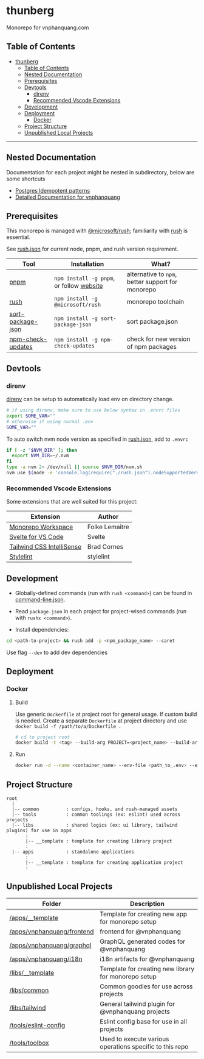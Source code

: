 # thunberg

Monorepo for vnphanquang.com

## Table of Contents

- [thunberg](#thunberg)
  - [Table of Contents](#table-of-contents)
  - [Nested Documentation](#nested-documentation)
  - [Prerequisites](#prerequisites)
  - [Devtools](#devtools)
    - [direnv](#direnv)
    - [Recommended Vscode Extensions](#recommended-vscode-extensions)
  - [Development](#development)
  - [Deployment](#deployment)
    - [Docker](#docker)
  - [Project Structure](#project-structure)
  - [Unpublished Local Projects](#unpublished-local-projects)

---

## Nested Documentation

Documentation for each project might be nested in subdirectory, below are some shortcuts

- [Postgres Idempotent patterns](./docs/postgres/idempotency.md)
- [Detailed Documentation for vnphanquang](./apps/vnphanquang/README.md)

## Prerequisites

This monorepo is managed with [@microsoft/rush][rush]; familiarity with [rush] is essential.

See [rush.json] for current node, pnpm, and rush version requirement.

| Tool                | Installation                                     | What?                                             |
| ------------------- | ------------------------------------------------ | ------------------------------------------------- |
| [pnpm]              | `npm install -g pnpm`, or follow [website][pnpm] | alternative to `npm`, better support for monorepo |
| [rush]              | `npm install -g @microsoft/rush`                 | monorepo toolchain                                |
| [sort-package-json] | `npm install -g sort-package-json`               | sort package.json                                 |
| [npm-check-updates] | `npm install -g npm-check-updates`               | check for new version of npm packages             |

## Devtools

### direnv

[direnv] can be setup to automatically load env on directory change.

```bash
# if using direnv, make sure to use below syntax in .envrc files
export SOME_VAR=""
# otherwise if using normal .env
SOME_VAR=""
```

To auto switch nvm node version as specified in [rush.json], add to `.envrc`

```bash
if [ -z "$NVM_DIR" ]; then
  export NVM_DIR=~/.nvm
fi
type -a nvm 2> /dev/null || source $NVM_DIR/nvm.sh
nvm use $(node -e 'console.log(require("./rush.json").nodeSupportedVersionRange)')
```

### Recommended Vscode Extensions

Some extensions that are well suited for this project:

| Extension                                                                                                  | Author         |
| ---------------------------------------------------------------------------------------------------------- | -------------- |
| [Monorepo Workspace](https://marketplace.visualstudio.com/items?itemName=folke.vscode-monorepo-workspace)  | Folke Lemaitre |
| [Svelte for VS Code](https://marketplace.visualstudio.com/items?itemName=svelte.svelte-vscode)             | Svelte         |
| [Tailwind CSS IntelliSense](https://marketplace.visualstudio.com/items?itemName=bradlc.vscode-tailwindcss) | Brad Cornes    |
| [Stylelint](https://marketplace.visualstudio.com/items?itemName=stylelint.vscode-stylelint)                | stylelint      |


## Development

- Globally-defined commands (run with `rush <command>`) can be found in [command-line.json](./common/config/rush/command-line.json).

- Read `package.json` in each project for project-wised commands (run with `rushx <command>`).

- Install dependencies:

```bash
cd <path-to-project> && rush add -p <npm_package_name> --caret
```

Use flag `--dev` to add dev dependencies

## Deployment

### Docker

1. Build

    Use generic `Dockerfile` at project root for general usage. If custom build is needed. Create a separate `Dockerfile` at project directory and use `docker build -f /path/to/a/Dockerfile .`

    ```bash
    # cd to project root
    docker build -t <tag> --build-arg PROJECT=<project_name> --build-arg NODE_ENV=<...> --build-arg PORT=<...> .
    ```

2. Run

    ```bash
    docker run -d --name <container_name> --env-file <path_to_.env> --env NODE_ENV=<...> -p <PORT>:<PORT> <tag>
    ```

## Project Structure

```dir
root
  |
  |-- common          : configs, hooks, and rush-managed assets
  |-- tools           : common toolings (ex: eslint) used across projects
  |-- libs            : shared logics (ex: ui library, tailwind plugins) for use in apps
       :
       |-- __template : template for creating library project
       :
  |-- apps            : standalone applications
       :
       |-- __template : template for creating application project
       :
```

<!-- GENERATED PROJECT SUMMARY START -->

## Unpublished Local Projects

<!-- the table below was generated using the ./tools/toolbox (readme) script -->

| Folder | Description |
| ------ | -----------|
| [/apps/__template](./apps/__template/) | Template for creating new app for monorepo setup |
| [/apps/vnphanquang/frontend](./apps/vnphanquang/frontend/) | frontend for @vnphanquang |
| [/apps/vnphanquang/graphql](./apps/vnphanquang/graphql/) | GraphQL generated codes for @vnphanquang |
| [/apps/vnphanquang/i18n](./apps/vnphanquang/i18n/) | i18n artifacts for @vnphanquang |
| [/libs/__template](./libs/__template/) | Template for creating new library for monorepo setup |
| [/libs/common](./libs/common/) | Common goodies for use across projects |
| [/libs/tailwind](./libs/tailwind/) | General tailwind plugin for @vnphanquang projects |
| [/tools/eslint-config](./tools/eslint-config/) | Eslint config base for use in all projects |
| [/tools/toolbox](./tools/toolbox/) | Used to execute various operations specific to this repo |

<!-- GENERATED PROJECT SUMMARY END -->

[rush]: https://rushjs.io/
[pnpm]: https://pnpm.io/
[sort-package-json]: https://www.npmjs.com/package/sort-package-json
[npm-check-updates]: https://www.npmjs.com/package/npm-check-**updates**
[direnv]: https://direnv.net/
[rush.json]: ./rush.json
